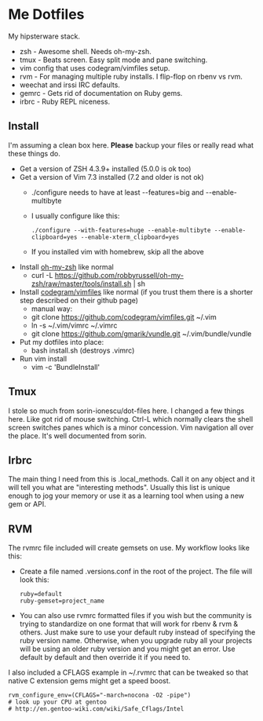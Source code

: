 Me Dotfiles
===========

My hipsterware stack.

  * zsh - Awesome shell.  Needs oh-my-zsh.
  * tmux - Beats screen.  Easy split mode and pane switching.
  * vim config that uses codegram/vimfiles setup.
  * rvm - For managing multiple ruby installs. I flip-flop on rbenv vs rvm.
  * weechat and irssi IRC defaults.
  * gemrc - Gets rid of documentation on Ruby gems.
  * irbrc - Ruby REPL niceness.
  
Install
-------
I'm assuming a clean box here.  **Please** backup your files or really read what these things do.

  * Get a version of ZSH 4.3.9+ installed (5.0.0 is ok too)
  * Get a version of Vim 7.3 installed (7.2 and older is not ok)
    * ./configure needs to have at least --features=big and --enable-multibyte
    * I usually configure like this:
    
      `./configure --with-features=huge --enable-multibyte --enable-clipboard=yes --enable-xterm_clipboard=yes`
    * If you installed vim with homebrew, skip all the above
  * Install [oh-my-zsh](https://github.com/robbyrussell/oh-my-zsh) like normal
    * curl -L https://github.com/robbyrussell/oh-my-zsh/raw/master/tools/install.sh | sh
  * Install [codegram/vimfiles](https://github.com/codegram/vimfiles) like normal (if you trust them there is a shorter step described on their github page)
    * manual way:
    * git clone https://github.com/codegram/vimfiles.git ~/.vim
    * ln -s ~/.vim/vimrc ~/.vimrc
    * git clone https://github.com/gmarik/vundle.git ~/.vim/bundle/vundle
  * Put my dotfiles into place:
    * bash install.sh  (destroys .vimrc)
  * Run vim install
    * vim -c 'BundleInstall'
  
    

Tmux
----
I stole so much from  sorin-ionescu/dot-files here.  I changed a few things here.  Like got rid of mouse switching.  Ctrl-L which normally clears the shell screen switches panes which is a minor concession.  Vim navigation all over the place.  It's well documented from sorin.

Irbrc
-----
The main thing I need from this is .local_methods.  Call it on any object and it will tell you what are "interesting methods".  Usually this list is unique enough to jog your memory or use it as a learning tool when using a new gem or API.

RVM
-----
The rvmrc file included will create gemsets on use.  My workflow looks like this:

  * Create a file named .versions.conf in the root of the project.  The file
    will look this:

        ruby=default
        ruby-gemset=project_name

  * You can also use rvmrc formatted files if you wish but the community is
    trying to standardize on one format that will work for rbenv & rvm &
    others.  Just make sure to use your default ruby instead of specifying the
    ruby version name.  Otherwise, when you upgrade ruby all your projects will
    be using an older ruby version and you might get an error.  Use default by
    default and then override it if you need to.

I also included a CFLAGS example in ~/.rvmrc that can be tweaked so that native C extension
gems might get a speed boost.

    rvm_configure_env=(CFLAGS="-march=nocona -O2 -pipe")
    # look up your CPU at gentoo
    # http://en.gentoo-wiki.com/wiki/Safe_Cflags/Intel

